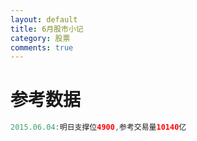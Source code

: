 ```yaml
---
layout: default
title: 6月股市小记
category: 股票
comments: true
---
```



# 参考数据


```java
2015.06.04:明日支撑位4900,参考交易量10140亿

```
